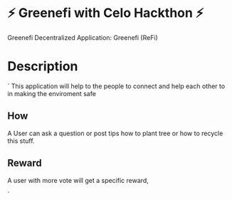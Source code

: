 # ⚡ Greenefi with Celo Hackthon ⚡ 

Greenefi Decentralized Application: Greenefi (ReFi)

# Description 

` 
This application will help to the people to connect and help each other to in making the enviroment safe

## How 

A User can ask a question or post tips  how to plant tree or how to recycle this stuff.

## Reward 

A user with more vote will get a specific reward,

`
